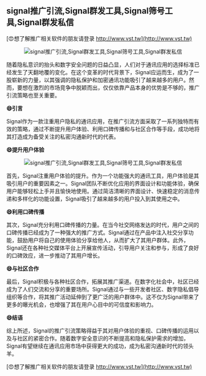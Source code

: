 ## **signal推广引流,Signal群发工具,Signal筛号工具,Signal群发私信**

[😍想了解推广相关软件的朋友请登录 http://www.vst.tw](http://www.vst.tw)

 <center><img src="https://vst.tw/MP4/tuiguang/png/1.png" alt="signal推广引流,Signal群发工具,Signal筛号工具,Signal群发私信"></center>

随着隐私意识的抬头和数字安全问题的日益凸显，人们对于通讯应用的选择标准已经发生了天翻地覆的变化。在这个变革的时代背景下，Signal应运而生，成为了一股崭新的力量，以其强调的隐私保护和加密通讯功能吸引了越来越多的用户。然而，要想在激烈的市场竞争中脱颖而出，仅仅依靠产品本身的优势是不够的，推广引流策略也至关重要。

**😄引言**

Signal作为一款注重用户隐私的通讯应用，在推广引流方面采取了一系列独特而有效的策略，通过不断提升用户体验、利用口碑传播和与社区合作等手段，成功地将其打造成为备受关注的私密沟通新时代的代表。

**😄提升用户体验**

 <center><img src="https://vst.tw/MP4/tuiguang/png/6.png" alt="signal推广引流,Signal群发工具,Signal筛号工具,Signal群发私信"></center>

首先，Signal注重用户体验的提升。作为一个功能强大的通讯工具，用户体验是其吸引用户的重要因素之一。Signal团队不断优化应用的界面设计和功能体验，确保用户能够轻松上手并且愉快地使用。通过简洁清晰的界面设计、快速稳定的消息传递和多样化的功能设置，Signal吸引了越来越多的用户投入到其使用之中。

**😄利用口碑传播**

其次，Signal充分利用口碑传播的力量。在当今社交网络发达的时代，用户之间的口碑传播已经成为了一种强大的推广方式。Signal通过在产品中注入社交分享功能，鼓励用户将自己的使用体验分享给他人，从而扩大了其用户群体。此外，Signal还在各种社交媒体平台上开展宣传活动，引导用户关注和参与，形成了良好的口碑效应，进一步推动了其用户增长。

**😄与社区合作**

最后，Signal积极与各种社区合作，拓展其推广渠道。在数字化社会中，社区已经成为了人们交流和分享的重要场所。Signal通过与一些开发者社区、数字隐私倡导组织等合作，将其推广活动延伸到了更广泛的用户群体中。这不仅为Signal带来了更多的曝光机会，也增强了其在用户心目中的可信度和影响力。

**😄结语**

综上所述，Signal的推广引流策略得益于其对用户体验的重视、口碑传播的运用以及与社区的紧密合作。随着数字安全意识的不断提高和隐私保护需求的增加，Signal有望继续在通讯应用市场中获得更大的成功，成为私密沟通新时代的领头羊。

[😍想了解推广相关软件的朋友请登录 http://www.vst.tw](http://www.vst.tw)




